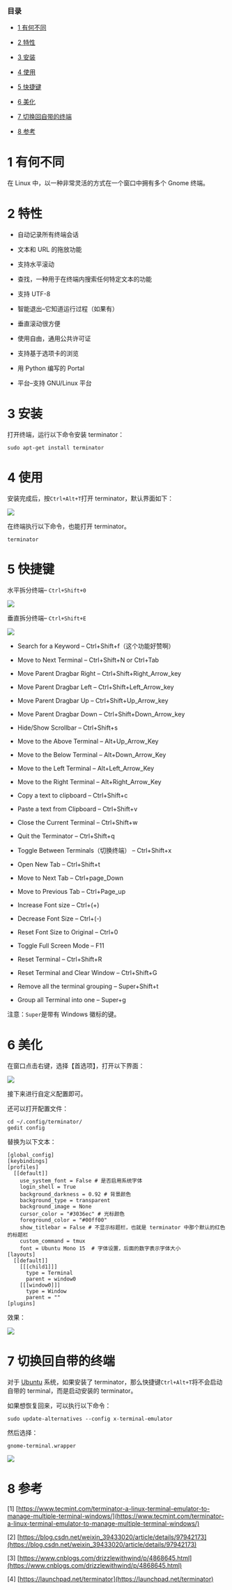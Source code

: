 ### 目录

- [1 有何不同](#1__1)

- [2 特性](#2__3)

- [3 安装](#3__16)

- [4 使用](#4__21)

- [5 快捷键](#5__28)

- [6 美化](#6__68)

- [7 切换回自带的终端](#7__111)

- [8 参考](#8__123)

# 1 有何不同

在 Linux 中，以一种非常灵活的方式在一个窗口中拥有多个 Gnome 终端。

# 2 特性

- 自动记录所有终端会话

- 文本和 URL 的拖放功能

- 支持水平滚动

- 查找，一种用于在终端内搜索任何特定文本的功能

- 支持 UTF-8

- 智能退出–它知道运行过程（如果有）

- 垂直滚动很方便

- 使用自由，通用公共许可证

- 支持基于选项卡的浏览

- 用 Python 编写的 Portal

- 平台–支持 GNU/Linux 平台

# 3 安装

打开终端，运行以下命令安装 terminator：

```Plain Text
sudo apt-get install terminator

```

# 4 使用

安装完成后，按`Ctrl+Alt+T`打开 terminator，默认界面如下：

![](https://img-blog.csdnimg.cn/20191016104756345.png?x-oss-process=image/watermark,type_ZmFuZ3poZW5naGVpdGk,shadow_10,text_aHR0cHM6Ly9ibG9nLmNzZG4ubmV0L2xlYXJuaW5nX3RvcnRvc2ll,size_16,color_FFFFFF,t_70#pic_center)

在终端执行以下命令，也能打开 terminator。

```Plain Text
terminator

```

# 5 快捷键

水平拆分终端– `Ctrl+Shift+0`

![](https://img-blog.csdnimg.cn/20191016104805324.png?x-oss-process=image/watermark,type_ZmFuZ3poZW5naGVpdGk,shadow_10,text_aHR0cHM6Ly9ibG9nLmNzZG4ubmV0L2xlYXJuaW5nX3RvcnRvc2ll,size_16,color_FFFFFF,t_70#pic_center)

垂直拆分终端– `Ctrl+Shift+E`

![](https://img-blog.csdnimg.cn/20191016104813593.png?x-oss-process=image/watermark,type_ZmFuZ3poZW5naGVpdGk,shadow_10,text_aHR0cHM6Ly9ibG9nLmNzZG4ubmV0L2xlYXJuaW5nX3RvcnRvc2ll,size_16,color_FFFFFF,t_70#pic_center)

- Search for a Keyword – Ctrl+Shift+f（这个功能好赞啊）

- Move to Next Terminal – Ctrl+Shift+N or Ctrl+Tab

- Move Parent Dragbar Right – Ctrl+Shift+Right_Arrow_key

- Move Parent Dragbar Left – Ctrl+Shift+Left_Arrow_key

- Move Parent Dragbar Up – Ctrl+Shift+Up_Arrow_key

- Move Parent Dragbar Down – Ctrl+Shift+Down_Arrow_key

- Hide/Show Scrollbar – Ctrl+Shift+s

- Move to the Above Terminal – Alt+Up_Arrow_Key

- Move to the Below Terminal – Alt+Down_Arrow_Key

- Move to the Left Terminal – Alt+Left_Arrow_Key

- Move to the Right Terminal – Alt+Right_Arrow_Key

- Copy a text to clipboard – Ctrl+Shift+c

- Paste a text from Clipboard – Ctrl+Shift+v

- Close the Current Terminal – Ctrl+Shift+w

- Quit the Terminator – Ctrl+Shift+q

- Toggle Between Terminals（切换终端） – Ctrl+Shift+x

- Open New Tab – Ctrl+Shift+t

- Move to Next Tab – Ctrl+page_Down

- Move to Previous Tab – Ctrl+Page_up

- Increase Font size – Ctrl+(+)

- Decrease Font Size – Ctrl+(-)

- Reset Font Size to Original – Ctrl+0

- Toggle Full Screen Mode – F11

- Reset Terminal – Ctrl+Shift+R

- Reset Terminal and Clear Window – Ctrl+Shift+G

- Remove all the terminal grouping – Super+Shift+t

- Group all Terminal into one – Super+g

注意：`Super`是带有 Windows 徽标的键。

# 6 美化

在窗口点击右键，选择【首选项】，打开以下界面：

![](https://img-blog.csdnimg.cn/20191016104822335.png?x-oss-process=image/watermark,type_ZmFuZ3poZW5naGVpdGk,shadow_10,text_aHR0cHM6Ly9ibG9nLmNzZG4ubmV0L2xlYXJuaW5nX3RvcnRvc2ll,size_16,color_FFFFFF,t_70#pic_center)

接下来进行自定义配置即可。

还可以打开配置文件：

```Plain Text
cd ~/.config/terminator/ 
gedit config

```

替换为以下文本：

```Plain Text
[global_config]
[keybindings]
[profiles]
  [[default]]
    use_system_font = False # 是否启用系统字体
    login_shell = True
    background_darkness = 0.92 # 背景颜色
    background_type = transparent
    background_image = None
    cursor_color = "#3036ec" # 光标颜色
    foreground_color = "#00ff00"
    show_titlebar = False # 不显示标题栏，也就是 terminator 中那个默认的红色的标题栏
    custom_command = tmux
    font = Ubuntu Mono 15  # 字体设置，后面的数字表示字体大小
[layouts]
  [[default]]
    [[[child1]]]
      type = Terminal
      parent = window0
    [[[window0]]]
      type = Window
      parent = ""
[plugins]

```

效果：

![](https://img-blog.csdnimg.cn/20191016104839933.png?x-oss-process=image/watermark,type_ZmFuZ3poZW5naGVpdGk,shadow_10,text_aHR0cHM6Ly9ibG9nLmNzZG4ubmV0L2xlYXJuaW5nX3RvcnRvc2ll,size_16,color_FFFFFF,t_70#pic_center)

# 7 切换回自带的终端

对于 [Ubuntu](https://so.csdn.net/so/search?q=Ubuntu&spm=1001.2101.3001.7020) 系统，如果安装了 terminator，那么快捷键`Ctrl+Alt+T`将不会启动自带的 terminal，而是启动安装的 terminator。

如果想恢复回来，可以执行以下命令：

```Plain Text
sudo update-alternatives --config x-terminal-emulator

```

然后选择：

```Plain Text
gnome-terminal.wrapper

```

![](https://img-blog.csdnimg.cn/2019101610485184.png?x-oss-process=image/watermark,type_ZmFuZ3poZW5naGVpdGk,shadow_10,text_aHR0cHM6Ly9ibG9nLmNzZG4ubmV0L2xlYXJuaW5nX3RvcnRvc2ll,size_16,color_FFFFFF,t_70#pic_center)

# 8 参考

[1] [https://www.tecmint.com/terminator-a-linux-terminal-emulator-to-manage-multiple-terminal-windows/](https://www.tecmint.com/terminator-a-linux-terminal-emulator-to-manage-multiple-terminal-windows/)

[2] [https://blog.csdn.net/weixin_39433020/article/details/97942173](https://blog.csdn.net/weixin_39433020/article/details/97942173)

[3] [https://www.cnblogs.com/drizzlewithwind/p/4868645.html](https://www.cnblogs.com/drizzlewithwind/p/4868645.html)

[4] [https://launchpad.net/terminator](https://launchpad.net/terminator)

